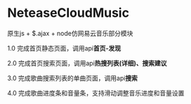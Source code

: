 ﻿# NeteaseCloudMusic
原生js + $.ajax + node仿网易云音乐部分模块

1.0	完成首页静态页面，调用api**首页-发现**

2.0	完成首页搜索页面，调用api**热搜列表(详细)、搜索建议**

3.0 完成歌曲搜索列表的单曲页面，调用api**搜索**

4.0 完成歌曲进度条和音量条，支持滑动调整音乐进度和音量设置